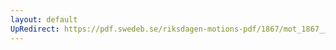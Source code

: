 ```yaml
---
layout: default
UpRedirect: https://pdf.swedeb.se/riksdagen-motions-pdf/1867/mot_1867__fk__00025.pdf
---
```

